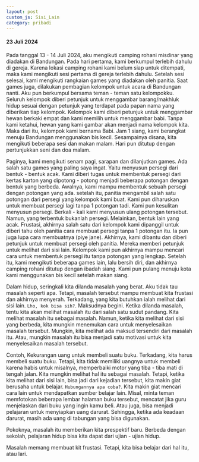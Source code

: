 ```yaml
---
layout: post
custom_js: Sisi_Lain
category: pribadi
---
```


#### 23 Juli 2024

Pada tanggal 13 - 14 Juli 2024, aku mengikuti camping rohani misdinar yang diadakan di Bandungan. Pada hari pertama, kami berkumpul terlebih dahulu di gereja. Karena lokasi camping rohani kami belum siap untuk ditempati, maka kami mengikuti sesi pertama di gereja terlebih dahulu. Setelah sesi selesai, kami mengikuti rangkaian games yang diadakan oleh panitia. Saat games juga, dilakukan pembagian kelompok untuk acara di Bandungan nanti.
Aku pun berkumpul bersama teman - teman satu kelompokku. Seluruh kelompok diberi petunjuk untuk menggambar barang/makhluk hidup sesuai dengan petunjuk yang terdapat pada papan nama yang diberikan tiap kelompok. Kelompok kami diberi petunjuk untuk menggambar hewan berkaki empat dan kami memilih untuk menggambar babi. Tanpa kami ketahui, hewan yang kami gambar akan menjadi nama kelompok kita. Maka dari itu, kelompok kami bernama Babi. Jam 1 siang, kami berangkat menuju Bandungan menggunakan bis kecil. Sesampainya disana, kita mengikuti beberapa sesi dan makan malam. Hari pun ditutup dengan pertunjukkan seni dan doa malam.

Paginya, kami mengikuti senam pagi, sarapan dan dilanjutkan games. Ada salah satu games yang paling saya ingat. Yaitu menyusun persegi dari bentuk - bentuk acak. Kami diberi tugas untuk membentuk persegi dari kertas karton yang dipotong - potong menjadi beberapa potongan dengan bentuk yang berbeda. Awalnya, kami mampu membentuk sebuah persegi dengan potongan yang ada. setelah itu, panitia mengambil salah satu potongan dari persegi yang kelompok kami buat. Kami pun diharuskan untuk membuat persegi lagi tanpa 1 potongan tadi. Kami pun kesulitan menyusun persegi. Berkali - kali kami menyusun ulang potongan tersebut. Namun, yang terbentuk bukanlah persegi. Melainkan, bentuk lain yang acak. Frustasi, akhirnya salah satu dari kelompok kami dipanggil untuk diberi tahu oleh panitia cara membuat persegi tanpa 1 potongan itu. Ia pun juga lupa cara membuatnya (piye jane). Akhirnya, kami dibantu dan diberi petunjuk untuk membuat persegi oleh panitia. Mereka memberi petunjuk untuk melihat dari sisi lain. Kelompok kami pun akhirnya mampu mencari cara untuk membentuk persegi itu tanpa potongan yang lengkap. Setelah itu, kami mengikuti beberapa games lain, lalu bersih diri, dan akhirnya camping rohani ditutup dengan ibadah siang. Kami pun pulang menuju kota kami menggunakan bis kecil setelah makan siang.

Dalam hidup, seringkali kita dilanda masalah yang berat. Aku tidak tau masalah seperti apa. Tetapi, masalah tersebut mampu membuat kita frustasi dan akhirnya menyerah. Terkadang, yang kita butuhkan ialah melihat dari sisi lain. `Lho, kok bisa sih?`. Maksudnya begini. Ketika dilanda masalah, tentu kita akan melihat masalah itu dari salah satu sudut pandang. Kita melihat masalah itu sebagai masalah. Namun, ketika kita melihat dari sisi yang berbeda, kita mungkin menemukan cara untuk menyelesaikan masalah tersebut. Mungkin, kita melihat ada maksud tersendiri dari masalah itu. Atau, mungkin masalah itu bisa menjadi satu motivasi untuk kita menyelesaikan masalah tersebut.

Contoh, Kekurangan uang untuk membeli suatu buku. Terkadang, kita harus membeli suatu buku. Tetapi, kita tidak memiliki uangnya untuk membeli karena habis untuk misalnya, memperbaiki motor yang tiba - tiba mati di tengah jalan. Kita mungkin melihat hal itu sebagai masalah. Tetapi, ketika kita melihat dari sisi lain, bisa jadi dari kejadian tersebut, kita makin giat berusaha untuk belajar. `Hubungannya apa coba?`. Kita makin giat mencari cara lain untuk mendapatkan sumber belajar lain. Misal, minta teman memfotokan beberapa lembar halaman buku tersebut, mencatat jika guru menjelaskan dari buku yang ingin kamu beli. Atau juga, bisa menjadi pelajaran untuk menyiapkan uang darurat. Sehingga, ketika ada keadaan darurat, masih ada uang di tabungan yang bisa digunakan. 

Pokoknya, masalah itu memberikan kita prespektif baru. Berbeda dengan sekolah, pelajaran hidup bisa kita dapat dari ujian - ujian hidup.

Masalah memang membuat kit frustasi. Tetapi, kita bisa belajar dari hal itu, atau lari.

